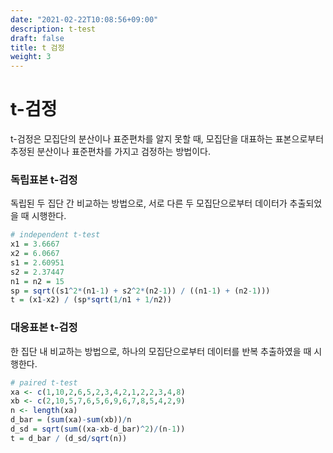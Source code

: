 ```yaml
---
date: "2021-02-22T10:08:56+09:00"
description: t-test
draft: false
title: t 검정
weight: 3
---
```


# t-검정
t-검정은 모집단의 분산이나 표준편차를 알지 못할 때, 모집단을 대표하는 표본으로부터 추정된 분산이나 표준편차를 가지고 검정하는 방법이다.

### 독립표본 t-검정
독립된 두 집단 간 비교하는 방법으로, 서로 다른 두 모집단으로부터 데이터가 추출되었을 때 시행한다. 


```r
# independent t-test
x1 = 3.6667
x2 = 6.0667
s1 = 2.60951
s2 = 2.37447
n1 = n2 = 15
sp = sqrt((s1^2*(n1-1) + s2^2*(n2-1)) / ((n1-1) + (n2-1)))
t = (x1-x2) / (sp*sqrt(1/n1 + 1/n2))
```

### 대응표본 t-검정
한 집단 내 비교하는 방법으로, 하나의 모집단으로부터 데이터를 반복 추출하였을 때 시행한다.

```r
# paired t-test
xa <- c(1,10,2,6,5,2,3,4,2,1,2,2,3,4,8)
xb <- c(2,10,5,7,6,5,6,9,6,7,8,5,4,2,9)
n <- length(xa)
d_bar = (sum(xa)-sum(xb))/n
d_sd = sqrt(sum((xa-xb-d_bar)^2)/(n-1))
t = d_bar / (d_sd/sqrt(n))
```
